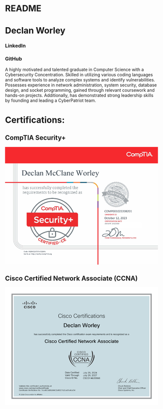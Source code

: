 # README
 
# Declan Worley 

### LinkedIn
### GitHub

A highly motivated and talented graduate in Computer Science with a Cybersecurity Concentration. Skilled in utilizing various coding languages and software tools to analyze complex systems and identify vulnerabilities. Possesses experience in network administration, system security, database design, and socket programming, gained through relevant coursework and hands-on projects. Additionally, has demonstrated strong leadership skills by founding and leading a CyberPatriot team.


# Certifications:

## CompTIA Security+
![Security+ Certification](images/Sec+.png)
## Cisco Certified Network Associate (CCNA)
![CCNA Certification](images/CCNA.png)